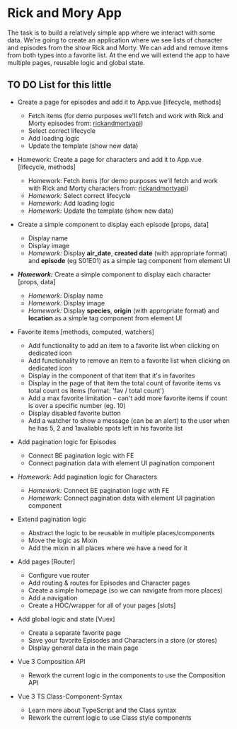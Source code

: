
# Rick and Mory App
The task is to build a relatively simple app where we interact with some data. We're going to create an application where we see lists of character and episodes from the show Rick and Morty. We can add and remove items from both types into a favorite list. At the end we will extend the app to have multiple pages, reusable logic and global state.

 ## TO DO List for this little
- Create a page for episodes and add it to App.vue  [lifecycle, methods]
	-  Fetch items (for demo purposes we'll fetch and work with Rick and Morty episodes from: [rickandmortyapi](https://rickandmortyapi.com/documentation/#rest))
	 - Select correct lifecycle
	 - Add loading logic
	 - Update the template (show new data)

- Homework: Create a page for characters and add it to App.vue  [lifecycle, methods]
	- Homework: Fetch items (for demo purposes we'll fetch and work with Rick and Morty characters from: [rickandmortyapi](https://rickandmortyapi.com/documentation/#rest))
	 - *Homework:* Select correct lifecycle
	 - *Homework:* Add loading logic
	 - *Homework:* Update the template (show new data)

- Create a simple component to display each episode [props, data]
	 - Display name
	 - Display image
	 - *Homework:* Display **air_date**, **created date** (with appropriate format) and **episode** (eg S01E01) as a simple tag component  from element UI

- ***Homework:*** Create a simple component to display each character  [props, data]
	 - *Homework:* Display name
	 - *Homework:* Display image
	 - *Homework:* Display **species**, **origin** (with appropriate format) and **location** as a simple tag component from element UI

- Favorite items [methods, computed, watchers]
	- Add functionality to add an item to a favorite list when clicking on dedicated icon
	- Add functionality to remove an item to a favorite list when clicking on dedicated icon
	- Display in the component of that item that it's in favorites
	- Display in the page of that item the total count of favorite items vs total count os items (format: 'fav / total count')
	- Add a max favorite limitation - can't add more favorite items if count is over a specific number (eg. 10)
	- Display disabled favorite button
	- Add a watcher to show a message (can be an alert) to the user when he has 5, 2 and 1avaliable spots left in his favorite list

- Add pagination logic for Episodes
	- Connect BE pagination logic with FE
	- Connect pagination data with element UI pagination component

- *Homework:* Add pagination logic for Characters
	- *Homework:* Connect BE pagination logic with FE
	- *Homework:* Connect pagination data with element UI pagination component

- Extend pagination logic
	- Abstract the logic to be reusable in multiple places/components
	- Move the logic as Mixin
	- Add the mixin in all places where we have a need for it

- Add pages [Router]
	- Configure vue router
	- Add routing & routes for Episodes and Character pages
	- Create a simple homepage (so we can navigate from more places)
	- Add a navigation
	- Create a HOC/wrapper for all of your pages [slots]

- Add global logic and state [Vuex]
	- Create a separate favorite page
	- Save your favorite Episodes and Characters in a store (or stores)
	- Display general data in the main page

- Vue 3 Composition API
	- Rework the current logic in the components to use the Composition API
- Vue 3 TS Class-Component-Syntax
	- Learn more about TypeScript and the Class syntax
	- Rework the current logic to use Class style components
